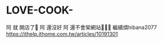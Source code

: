 # LOVE-COOK-
阿 就 開店了🥲
阿 還沒好
阿 還不會架網站🥲🥲🥲
繼續煩hibana2077
https://ithelp.ithome.com.tw/articles/10191301
